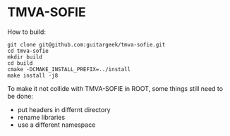 # TMVA-SOFIE

How to build:

```
git clone git@github.com:guitargeek/tmva-sofie.git
cd tmva-sofie
mkdir build
cd build
cmake -DCMAKE_INSTALL_PREFIX=../install
make install -j8
```

To make it not collide with TMVA-SOFIE in ROOT, some things still need to be done:

  * put headers in differnt directory
  * rename libraries
  * use a different namespace
